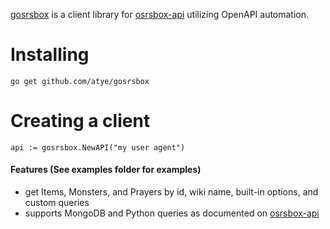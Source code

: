 [gosrsbox](https://godoc.org/github.com/atye/gosrsbox/osrsboxapi) is a client library for [osrsbox-api](https://api.osrsbox.com) utilizing OpenAPI automation.
# Installing
```go get github.com/atye/gosrsbox```

# Creating a client
```
api := gosrsbox.NewAPI("my user agent")
```
#### Features (See examples folder for examples)
- get Items, Monsters, and Prayers by id, wiki name, built-in options, and custom queries
- supports MongoDB and Python queries as documented on [osrsbox-api](https://api.osrsbox.com)
